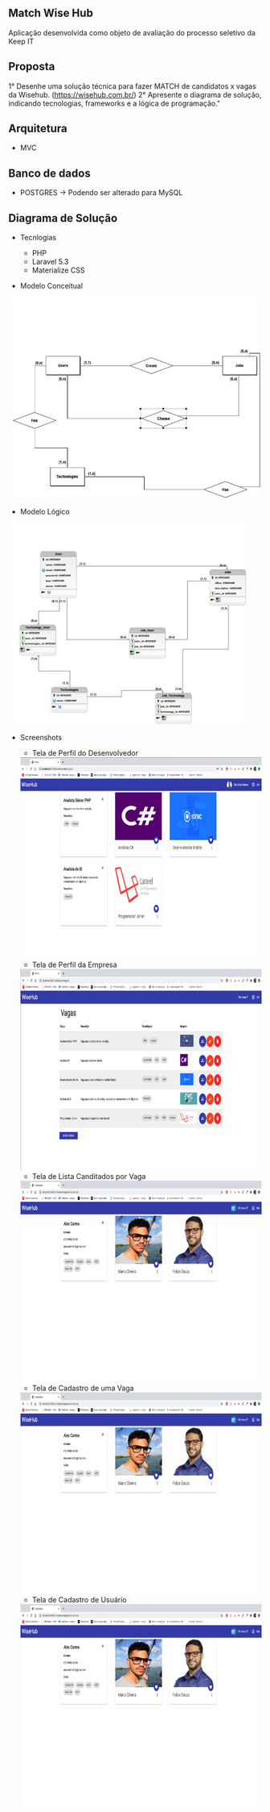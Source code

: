 ## Match Wise Hub
Aplicação desenvolvida como objeto de avaliação do processo seletivo da Keep IT
## Proposta
1° Desenhe uma solução técnica para fazer MATCH de candidatos x vagas da Wisehub. (https://wisehub.com.br/)
2° Apresente o diagrama de solução, indicando tecnologias, frameworks e a lógica de programação."

## Arquitetura

- MVC

## Banco de dados

- POSTGRES -> Podendo ser alterado para MySQL

## Diagrama de Solução

- Tecnlogias
    * PHP
    * Laravel 5.3
    * Materialize CSS
     
- Modelo Conceitual
<img src="/resources/assets/docs/ModeloConceitual.png" alt="alt text" height="400px">

- Modelo Lógico
<img src="/resources/assets/docs/modeloLogico.png" alt="alt text" height="400px">


- Screenshots
    * Tela de Perfil do Desenvolvedor
    <img src="/resources/assets/docs/fotoPerfilDev.png" alt="alt text" height="400px">

    * Tela de Perfil da Empresa
    <img src="/resources/assets/docs/printPerfilEmpresa.png" alt="alt text" height="400px">

    * Tela de Lista Canditados por Vaga
    <img src="/resources/assets/docs/devVagasEmpresa.png" alt="alt text" height="400px">

    * Tela de Cadastro de uma Vaga 
    <img src="/resources/assets/docs/devVagasEmpresa.png" alt="alt text" height="400px">

    * Tela de Cadastro de Usuário
    <img src="/resources/assets/docs/devVagasEmpresa.png" alt="alt text" height="400px">

